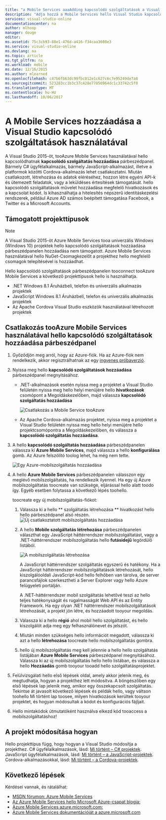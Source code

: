 ```yaml
---
title: "a Mobile Services aaaAdding kapcsolódó szolgáltatások a Visual Studio használatával |} Microsoft Docs"
description: "Adja hozzá a Mobile Services hello Visual Studio kapcsolódó szolgáltatások hozzáadása párbeszédpanelen"
services: visual-studio-online
documentationcenter: na
author: mlhoop
manager: douge
editor: 
ms.assetid: 75c3cb93-88e1-476d-a416-f34caa3608e3
ms.service: visual-studio-online
ms.devlang: na
ms.topic: article
ms.tgt_pltfrm: na
ms.workload: mobile
ms.date: 12/16/2015
ms.author: mlearned
ms.openlocfilehash: c47b6fb63dc99fbc012e1c627c6c7e95249de7a8
ms.sourcegitcommit: 523283cc1b3c37c428e77850964dc1c33742c5f0
ms.translationtype: MT
ms.contentlocale: hu-HU
ms.lasthandoff: 10/06/2017
---
```

# <a name="adding-mobile-services-by-using-visual-studio-connected-services"></a>A Mobile Services hozzáadása a Visual Studio kapcsolódó szolgáltatások használatával
A Visual Studio 2015-öt, tooAzure Mobile Services használatával hello kapcsolódhatnak **kapcsolódó szolgáltatás hozzáadása** párbeszédpanel. Bármely C# ügyfélalkalmazás, bármely JavaScript-alkalmazást, illetve a platformok közötti Cordova-alkalmazás lehet csatlakoztatni. Miután csatlakozott, létrehozása és adatok eléréséhez, hozzon létre egyéni API-k és ütemezett feladatok, vagy a leküldéses értesítések támogatását.  hello kapcsolódó szolgáltatások művelet hozzáadása megfelelő hivatkozások és a kapcsolat kódot. Is kihasználhatja a hitelesítés népszerű identitáskezelési rendszerek, például Azure AD számos beépített támogatása Facebook, a Twitter és a Microsoft Accounts.

## <a name="supported-project-types"></a>Támogatott projekttípusok
> [!NOTE]
> A Visual Studio 2015-öt Azure Mobile Services tooa univerzális Windows (Windows 10) projektek hello kapcsolódó szolgáltatások hozzáadása párbeszédpanelen hozzáadása nem támogatott. Azure Mobile Services használatával hello NuGet-Csomagkezelőt a projekthez hello megfelelő csomagok telepítésével is hozzáadhat.
> 
> 

Hello kapcsolódó szolgáltatások párbeszédpanelen tooconnect tooAzure Mobile Services a következő projekttípusok hello is használhatja.

* .NET Windows 8.1 Áruházbeli, telefon és univerzális alkalmazás projektek
* JavaScript Windows 8.1 Áruházbeli, telefon és univerzális alkalmazás projektek
* Az Apache Cordova Visual Studio eszközök használatával létrehozott projektek

## <a name="connect-tooazure-mobile-services-using-hello-add-connected-services-dialog"></a>Csatlakozás tooAzure Mobile Services használatával hello kapcsolódó szolgáltatások hozzáadása párbeszédpanel
1. Győződjön meg arról, hogy az Azure-fiók. Ha az Azure-fiók nem rendelkezik, akkor regisztrálhatnak az egy [ingyenes próbaverzió](http://go.microsoft.com/fwlink/?LinkId=518146).
2. Nyissa meg hello **kapcsolódó szolgáltatások hozzáadása** párbeszédpanel megnyitásához.
   
   * .NET-alkalmazások esetén nyissa meg a projektet a Visual Studio felületén nyissa meg hello helyi menüjére hello **hivatkozások** csomópont a Megoldáskezelőben, majd válassza **kapcsolódó szolgáltatás hozzáadása**
     
        ![Csatlakozás a Mobile Service tooAzure](./media/vs-azure-tools-connected-services-add-mobile-services/IC797635.png)
   * Az Apache Cordova-alkalmazás projektet, nyissa meg a projektet a Visual Studio felületén nyissa meg hello helyi menüjére hello projektcsomópontra a Megoldáskezelőben, és válassza a **kapcsolódó szolgáltatás hozzáadása**.
3. A hello **kapcsolódó szolgáltatás hozzáadása** párbeszédpanelen válassza ki **Azure Mobile Services**, majd válassza a hello **konfigurálása** gomb. Az Azure felszólító toolog lehet, ha még nem tette.
   
    ![Egy Azure-mobilszolgáltatás hozzáadása](./media/vs-azure-tools-connected-services-add-mobile-services/IC797636.png)
4. A hello **Azure Mobile Services** párbeszédpanelen válasszon egy meglévő mobilszolgáltatás, ha rendelkezik ilyennel. Ha egy új Azure mobilszolgáltatás toocreate van szüksége, eljárással hello alatt toodo így. Egyéb esetben folytassa a következő lépés toohello.
   
    toocreate egy új mobilszolgáltatás-fiókot:
   
   1. Válassza ki a hello ** szolgáltatás létrehozása ** hivatkozást hello hello párbeszédpanel alsó részén.
       ![Új csatlakoztatott mobilszolgáltatás hozzáadása](./media/vs-azure-tools-connected-services-add-mobile-services/IC797637.png)
   2. A hello **Mobile szolgáltatás létrehozása** párbeszédpanelen választhat egy JavaScript háttérrendszer mobilszolgáltatást, vagy a .NET-háttérrendszer mobilszolgáltatás hello **futásidejű** legördülő listából. 
      
       ![A mobilszolgáltatás létrehozása](./media/vs-azure-tools-connected-services-add-mobile-services/IC797638.png)
      
       A JavaScript háttérrendszer szolgáltatás egyszerű és hatékony. Ha a JavaScript háttérrendszer mobilszolgáltatások létrehozását, hello kiszolgálóoldali JavaScript-kód hello felhőben van tárolva, de server parancsfájlok szerkesztheti a Server Explorer vagy hello Azure felügyeleti portálján. 
      
       A .NET-háttérrendszer mobil szolgáltatás lehetővé teszi az hello teljes hatékonyságát és rugalmasságát Web API és az Entity Framework. Ha egy olyan .NET háttérrendszer mobilszolgáltatások létrehozását, a projekt jön létre, és hozzáadott tooyour megoldás. 
   3. Válassza ki a hello **régió** ahol mobil hello szolgáltatást, és hello kiszolgálót adja meg egy felhasználónevet és jelszót.
   4. Miután minden szükséges hello információt megadott, válassza ki azt a hello **létrehozása** toocreate hello mobilszolgáltatás gombra.
   5. hello új mobilszolgáltatás meg kell jelennie a hello hello szolgáltatás listájában **Azure Mobile Services** párbeszédpanel megnyitásához. Válassza ki az új mobilszolgáltatás hello hello listában, és válassza a hello **Hozzáadás** gomb tooyour tooadd hello szolgáltatásprojektet.
5. Felülvizsgálati hello első lépések oldal, amely akkor jelenik meg, és megtudhatja, hogyan a projekthez lett módosítva. A böngészőben egy első lépések lap jelenik meg, amikor egy összekapcsolt szolgáltatás. Tekintse át javasolt következő lépések és példák hello, vagy váltson toohello Mi történt lap toosee, milyen hivatkozások kerültek tooyour projektet, és hogyan módosultak a kódot és konfigurációs fájljait.
6. Hello mintakódok útmutatóként használva elkezd kód tooaccess a mobilszolgáltatáshoz!

## <a name="how-your-project-is-modified"></a>A projekt módosítása hogyan
Hello projekttípus függ, hogy hogyan a Visual Studio módosítja a projekthez. C# ügyfélalkalmazások, lásd: [Mi történt – C# projektek](http://go.microsoft.com/fwlink/p/?LinkId=513119). JavaScript ügyfélalkalmazások, lásd: [Mi történt – a JavaScript-projektek](http://go.microsoft.com/fwlink/p/?LinkId=513120). Cordova-alkalmazásokkal, lásd: [Mi történt – a Cordova-projektek](http://go.microsoft.com/fwlink/p/?LinkId=513116).

## <a name="next-steps"></a>Következő lépések
Kérdései vannak, és rátalálhat: 

* [MSDN fórumon: Azure Mobile Services](https://social.msdn.microsoft.com/forums/azure/home?forum=azuremobile)
* [Az Azure Mobile Services hello Microsoft Azure-csapat blogja:](https://azure.microsoft.com/blog/topics/mobile/)
* [Azure Mobile Services azure.microsoft.com:](https://azure.microsoft.com/services/mobile-services/)
* [Azure Mobile Services dokumentációját a azure.microsoft.com](https://azure.microsoft.com/documentation/services/mobile-services/)

